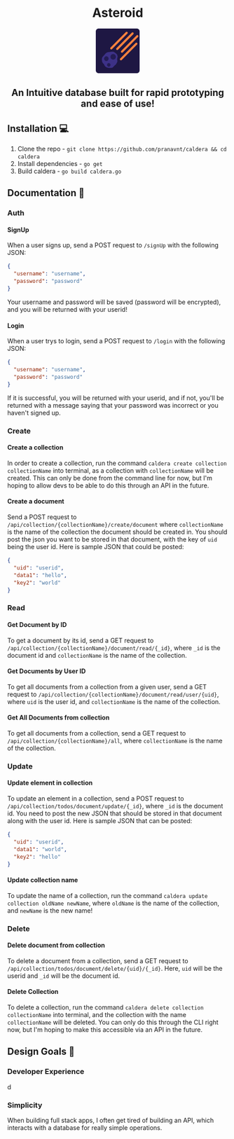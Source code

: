 <h1 align="center">Asteroid</h1> 
<p align="center">
    <img src="./.github/logo.png" width="20%" />
</p>
<h2 align="center">An Intuitive database built for rapid prototyping and ease of use!</h2>

## Installation 💻

1. Clone the repo - `git clone https://github.com/pranavnt/caldera && cd caldera`
2. Install dependencies - `go get`
3. Build caldera - `go build caldera.go`

## Documentation 📝

### Auth
#### SignUp

When a user signs up, send a POST request to `/signUp` with the following JSON:

```json
{
  "username": "username",
  "password": "password"
}
```

Your username and password will be saved (password will be encrypted), and you will be returned with your userid!

#### Login

When a user trys to login, send a POST request to `/login` with the following JSON:

```json
{
  "username": "username",
  "password": "password"
}
```

If it is successful, you will be returned with your userid, and if not, you'll be returned with a message saying that your password was incorrect or you haven't signed up.

### Create

#### Create a collection

In order to create a collection, run the command `caldera create collection collectionName` into terminal, as a collection with `collectionName` will be created. This can only be done from the command line for now, but I'm hoping to allow devs to be able to do this through an API in the future.

#### Create a document

Send a POST request to `/api/collection/{collectionName}/create/document` where `collectionName` is the name of the collection the document should be created in.
You should post the json you want to be stored in that document, with the key of `uid` being the user id. Here is sample JSON that could be posted:

```json
{
  "uid": "userid",
  "data1": "hello",
  "key2": "world"
}
```

### Read

#### Get Document by ID

To get a document by its id, send a GET request to `/api/collection/{collectionName}/document/read/{_id}`, where `_id` is the document id and `collectionName` is the name of the collection.

#### Get Documents by User ID

To get all documents from a collection from a given user, send a GET request to `/api/collection/{collectionName}/document/read/user/{uid}`, where `uid` is the user id, and `collectionName` is the name of the collection.

#### Get All Documents from collection

To get all documents from a collection, send a GET request to `/api/collection/{collectionName}/all`, where `collectionName` is the name of the collection.

### Update

#### Update element in collection

To update an element in a collection, send a POST request to `/api/collection/todos/document/update/{_id}`, where `_id` is the document id. You need to post the new JSON that should be stored in that document along with the user id. Here is sample JSON that can be posted:

```json
{
  "uid": "userid",
  "data1": "world",
  "key2": "hello"
}
```

#### Update collection name

To update the name of a collection, run the command `caldera update collection oldName newName`, where `oldName` is the name of the collection, and `newName` is the new name!

### Delete

#### Delete document from collection

To delete a document from a collection, send a GET request to `/api/collection/todos/document/delete/{uid}/{_id}`. Here, `uid` will be the userid and `_id` will be the document id.

#### Delete Collection

To delete a collection, run the command `caldera delete collection collectionName` into terminal, and the collection with the name `collectionName` will be deleted. You can only do this through the CLI right now, but I'm hoping to make this accessible via an API in the future.

## Design Goals 🎨

### Developer Experience

d

### Simplicity

When building full stack apps, I often get tired of building an API, which interacts with a database for really simple operations.
